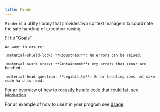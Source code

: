 ```yaml
---
title: Minder
---
```


`Minder` is a utility library that provides two context managers to coordinate the safe handling of
exception raising.

!!! tip "Goals"

    We want to ensure:

    :material-shield-lock: **Robustness**: No errors can be raised.

    :material-sword-cross: **Containment**: Any errors that occur are handled.

    :material-head-question: **Legibility**: Error handling does not make code hard to read.

For an overview of how to robustly handle code that could fail, see [Motivation](motivation.md).

For an example of how to use it in your program see [Usage](usage/index.md).
